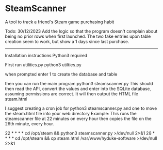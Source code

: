 # SteamScanner
A tool to track a friend's Steam game purchasing habit

Todo: 30/12/2023
Add the logic so that the program doesn't complain about being no prior rows when first launched.
The two fake entries upon table creation seem to work, but show a 1 days since last purchase.







----------------------------------------------------------------------------------------------------------------
Installation instructions
Python3 required


First run utilities.py 
python3 utilties.py

when prompted enter 1 to create the database and table

then you can run the main program
python3 steamscanner.py
This should then read the API, convert the values and enter into the SQLite database, assuming permissions are correct.
It will then output the HTML file steam.html

I suggest creating a cron job for python3 steamscanner.py
and one to move the steam.html file into your web directory
Example:
This runs the steamscanner file at 22 minutes on every hour then copies the file on the 26th minute, every hour.

22 * * * * cd /opt/steam && python3 steamscanner.py >/dev/null 2>&1
26 * * * * cd /opt/steam  && cp steam.html /var/www/hyduke-software >/dev/null 2>&1

